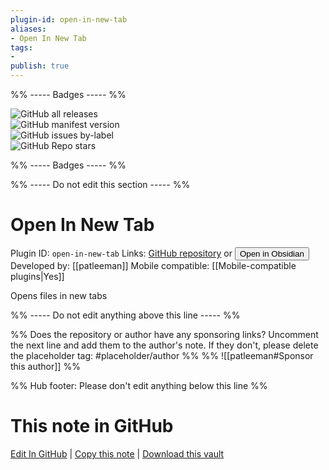 ```yaml
---
plugin-id: open-in-new-tab
aliases:
- Open In New Tab
tags: 
- 
publish: true
---
```


%% ----- Badges ----- %%

![GitHub all releases](https://img.shields.io/github/downloads/patleeman/obsidian-open-in-new-tab/total?color=573E7A&logo=github&style=for-the-badge)   
![GitHub manifest version](https://img.shields.io/github/manifest-json/v/patleeman/obsidian-open-in-new-tab?color=573E7A&logo=github&style=for-the-badge)   
![GitHub issues by-label](https://img.shields.io/github/issues/patleeman/obsidian-open-in-new-tab/help%20wanted?color=573E7A&logo=github&style=for-the-badge)   
![GitHub Repo stars](https://img.shields.io/github/stars/patleeman/obsidian-open-in-new-tab?color=573E7A&logo=github&style=for-the-badge)

%% ----- Badges ----- %%

%% ----- Do not edit this section ----- %%

# Open In New Tab

Plugin ID: `open-in-new-tab`
Links: [GitHub repository](https://github.com/patleeman/obsidian-open-in-new-tab) or [<button id=HH>Open in Obsidian</button>](obsidian://show-plugin?id=open-in-new-tab)
Developed by: [[patleeman]]
Mobile compatible: [[Mobile-compatible plugins|Yes]]

Opens files in new tabs

%% ----- Do not edit anything above this line ----- %% 

%% Does the repository or author have any sponsoring links? Uncomment the next line and add them to the author's note. If they don't, please delete the placeholder tag: #placeholder/author %%
%% ![[patleeman#Sponsor this author]] %%

%% Hub footer: Please don't edit anything below this line %%

# This note in GitHub

<span class="git-footer">[Edit In GitHub](https://github.dev/obsidian-community/obsidian-hub/blob/main/02%20-%20Community%20Expansions/02.05%20All%20Community%20Expansions/Plugins/open-in-new-tab.md "git-hub-edit-note") | [Copy this note](https://raw.githubusercontent.com/obsidian-community/obsidian-hub/main/02%20-%20Community%20Expansions/02.05%20All%20Community%20Expansions/Plugins/open-in-new-tab.md "git-hub-copy-note") | [Download this vault](https://github.com/obsidian-community/obsidian-hub/archive/refs/heads/main.zip "git-hub-download-vault") </span>
